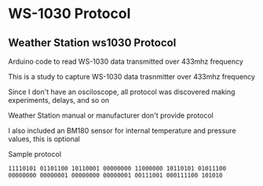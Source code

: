 # WS-1030 Protocol

## Weather Station ws1030 Protocol

Arduino code to read WS-1030 data transmitted over 433mhz frequency

This is a study to capture WS-1030 data trasnmitter over 433mhz frequency

Since I don't have an osciloscope, all protocol was discovered making experiments, delays, and so on

Weather Station manual or manufacturer don't provide protocol

I also included an BM180 sensor for internal temperature and pressure values, this is optional

Sample protocol

```
11110101 01101100 10110001 00000000 11000000 10110101 01011100 00000000 00000001 00000000 00000001 00111001 000111100 101010 
```
 
